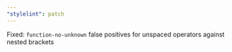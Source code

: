 ```yaml
---
"stylelint": patch
---
```


Fixed: `function-no-unknown` false positives for unspaced operators against nested brackets
